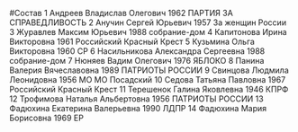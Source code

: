 #Состав
1 Андреев Владислав Олегович 1962 ПАРТИЯ ЗА СПРАВЕДЛИВОСТЬ
2 Анучин Сергей Юрьевич 1957 За женщин России
3 Журавлев Максим Юрьевич 1988 собрание-дом
4 Капитонова Ирина Викторовна 1961 Российский Красный Крест
5 Кузьмина Ольга Викторовна 1960 СР
6 Насильникова Александра Сергеевна 1988 собрание-дом
7 Нюняев Вадим Олегович 1976 ЯБЛОКО
8 Панина Валерия Вячеславовна 1989 ПАТРИОТЫ РОССИИ
9 Свинцова Людмила Леонидовна 1956 МО МО Посадский
10 Седова Татьяна Павловна 1967 Российский Красный Крест
11 Терешенок Галина Яковлевна 1946 КПРФ
12 Трофимова Наталья Альбертовна 1956 ПАТРИОТЫ РОССИИ
13 Фадюхина Екатерина Валерьевна 1990 ЛДПР
14 Фадюхина Мария Борисовна 1969 ЕР
